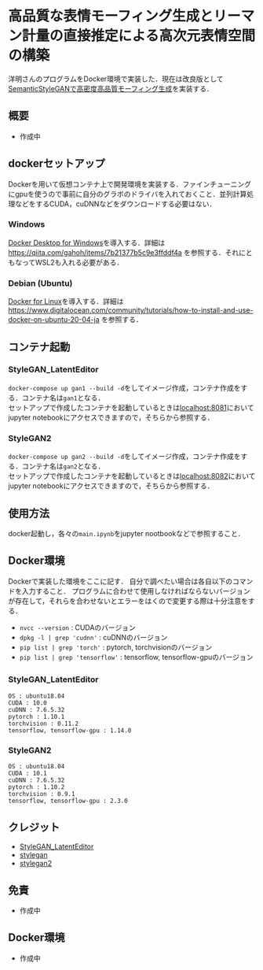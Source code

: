 # 高品質な表情モーフィング生成とリーマン計量の直接推定による高次元表情空間の構築
洋明さんのプログラムをDocker環境で実装した．現在は改良版として[SemanticStyleGANで高密度高品質モーフィング生成](https://github.com/KakeruKitahara/HighDensityFaceMorphing)を実装する．

## 概要
- 作成中

## dockerセットアップ
Dockerを用いて仮想コンテナ上で開発環境を実装する．ファインチューニングにgpuを使うので事前に自分のグラボのドライバを入れておくこと．並列計算処理などをするCUDA，cuDNNなどをダウンロードする必要はない．

### Windows
[Docker Desktop for Windows](https://docs.docker.jp/desktop/install/windows-install.html)を導入する．詳細は https://qiita.com/gahoh/items/7b21377b5c9e3ffddf4a を参照する．それにともなってWSL2も入れる必要がある．

### Debian (Ubuntu)
[Docker for Linux](https://docs.docker.jp/linux/index.html)を導入する．詳細は https://www.digitalocean.com/community/tutorials/how-to-install-and-use-docker-on-ubuntu-20-04-ja を参照する．

## コンテナ起動

### StyleGAN_LatentEditor
`docker-compose up gan1 --build -d`をしてイメージ作成，コンテナ作成をする．コンテナ名は`gan1`となる． \
セットアップで作成したコンテナを起動しているときは[localhost:8081](http://localhost:8081)においてjupyter notebookにアクセスできますので，そちらから参照する．

### StyleGAN2
`docker-compose up gan2 --build -d`をしてイメージ作成，コンテナ作成をする．コンテナ名は`gan2`となる．\
セットアップで作成したコンテナを起動しているときは[localhost:8082](http://localhost:8082)においてjupyter notebookにアクセスできますので，そちらから参照する．

## 使用方法
  docker起動し，各々の`main.ipynb`をjupyter nootbookなどで参照すること．

## Docker環境
Dockerで実装した環境をここに記す．
自分で調べたい場合は各自以下のコマンドを入力すること．
プログラムに合わせて使用しなければならないバージョンが存在して，それらを合わせないとエラーをはくので変更する際は十分注意をする．
- `nvcc --version` : CUDAのバージョン
- `dpkg -l | grep 'cudnn'` : cuDNNのバージョン
- `pip list | grep 'torch'` : pytorch, torchvisionのバージョン
- `pip list | grep 'tensorflow'` : tensorflow, tensorflow-gpuのバージョン

### StyleGAN_LatentEditor　
```
OS : ubuntu18.04
CUDA : 10.0
cuDNN : 7.6.5.32
pytorch : 1.10.1
torchvision : 0.11.2
tensorflow, tensorflow-gpu : 1.14.0
```

### StyleGAN2
```
OS : ubuntu18.04
CUDA : 10.1
cuDNN : 7.6.5.32
pytorch : 1.10.2
torchvision : 0.9.1
tensorflow, tensorflow-gpu : 2.3.0
```
## クレジット
- [StyleGAN_LatentEditor](https://github.com/pacifinapacific/StyleGAN_LatentEditor)
- [stylegan](https://github.com/NVlabs/stylegan)
- [stylegan2](https://github.com/NVlabs/stylegan2)
## 免責
- 作成中

## Docker環境
- 作成中
